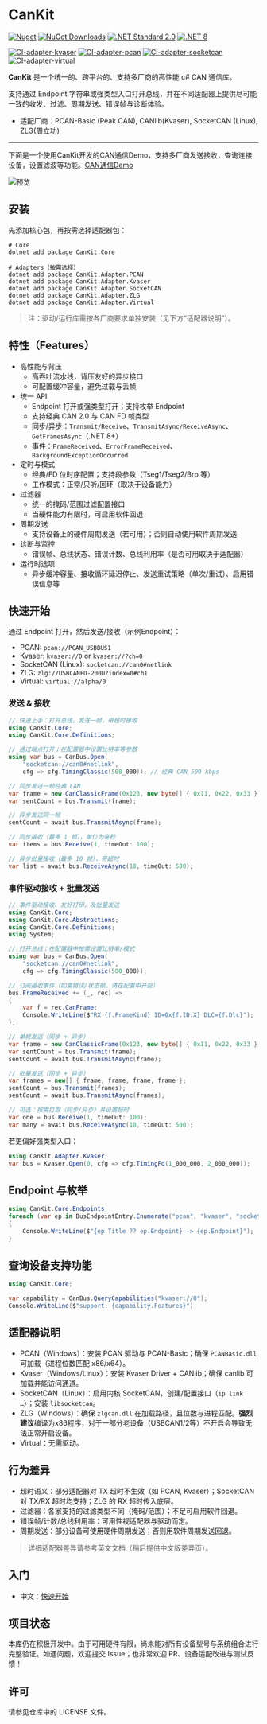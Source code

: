 # CanKit



[![Nuget](https://img.shields.io/nuget/v/CanKit.Core.svg?logo=nuget)](https://www.nuget.org/packages/CanKit.Core/)
[![NuGet Downloads](https://img.shields.io/nuget/dt/CanKit.Core.svg?logo=nuget)](https://www.nuget.org/packages/CanKit.Core)
[![.NET Standard 2.0](https://img.shields.io/badge/.NET%20Standard-2.0-512BD4?logo=dotnet&logoColor=white)](#)
[![.NET 8](https://img.shields.io/badge/.NET-8.0-512BD4?logo=dotnet&logoColor=white)](#)

[![CI-adapter-kvaser](https://github.com/pkuyo/CanKit/actions/workflows/kvaser-ci.yml/badge.svg)](https://github.com/pkuyo/CanKit/actions/workflows/kvaser-ci.yml)
[![CI-adapter-pcan](https://github.com/pkuyo/CanKit/actions/workflows/pcan-ci.yml/badge.svg)](https://github.com/pkuyo/CanKit/actions/workflows/pcan-ci.yml)
[![CI-adapter-socketcan](https://github.com/pkuyo/CanKit/actions/workflows/socketcan-ci.yml/badge.svg)](https://github.com/pkuyo/CanKit/actions/workflows/socketcan-ci.yml)
[![CI-adapter-virtual](https://github.com/pkuyo/CanKit/actions/workflows/virtual-ci.yml/badge.svg)](https://github.com/pkuyo/CanKit/actions/workflows/virtual-ci.yml)

**CanKit** 是一个统一的、跨平台的、支持多厂商的高性能 c# CAN 通信库。

支持通过 Endpoint 字符串或强类型入口打开总线，并在不同适配器上提供尽可能一致的收发、过滤、周期发送、错误帧与诊断体验。

 - 适配厂商：PCAN-Basic (Peak CAN), CANlib(Kvaser), SocketCAN (Linux), ZLG(周立功)

 ----

 下面是一个使用CanKit开发的CAN通信Demo，支持多厂商发送接收，查询连接设备，设置滤波等功能。[CAN通信Demo](https://github.com/pkuyo/CanKit/tree/master/samples/CanKit.Sample.WPFListener) 

![预览](https://gitee.com/pkuyora/CanKit/raw/master/docs/pics/cankitdemo_preview1.png)

## 安装

先添加核心包，再按需选择适配器包：

```
# Core
dotnet add package CanKit.Core

# Adapters（按需选择）
dotnet add package CanKit.Adapter.PCAN
dotnet add package CanKit.Adapter.Kvaser
dotnet add package CanKit.Adapter.SocketCAN
dotnet add package CanKit.Adapter.ZLG
dotnet add package CanKit.Adapter.Virtual
```

> 注：驱动/运行库需按各厂商要求单独安装（见下方“适配器说明”）。


## 特性（Features）

- 高性能与背压
  - 高吞吐流水线，背压友好的异步接口
  - 可配置缓冲容量，避免过载与丢帧
- 统一 API
  - Endpoint 打开或强类型打开；支持枚举 Endpoint
  - 支持经典 CAN 2.0 与 CAN FD 帧类型
  - 同步/异步：`Transmit/Receive`、`TransmitAsync/ReceiveAsync`、`GetFramesAsync`（.NET 8+）
  - 事件：`FrameReceived`、`ErrorFrameReceived`、`BackgroundExceptionOccurred`
- 定时与模式
  - 经典/FD 位时序配置；支持段参数（Tseg1/Tseg2/Brp 等）
  - 工作模式：正常/只听/回环（取决于设备能力）
- 过滤器
  - 统一的掩码/范围过滤配置接口
  - 当硬件能力有限时，可启用软件回退
- 周期发送
  - 支持设备上的硬件周期发送（若可用）；否则自动使用软件周期发送
- 诊断与监控
  - 错误帧、总线状态、错误计数、总线利用率（是否可用取决于适配器）
- 运行时选项
  - 异步缓冲容量、接收循环延迟停止、发送重试策略（单次/重试）、启用错误信息等


## 快速开始

通过 Endpoint 打开，然后发送/接收（示例Endpoint）：

- PCAN: `pcan://PCAN_USBBUS1`
- Kvaser: `kvaser://0` or `kvaser://?ch=0`
- SocketCAN (Linux): `socketcan://can0#netlink`
- ZLG: `zlg://USBCANFD-200U?index=0#ch1`
- Virtual: `virtual://alpha/0`

### 发送 & 接收
```csharp
// 快速上手：打开总线，发送一帧，带超时接收
using CanKit.Core;
using CanKit.Core.Definitions;

// 通过端点打开；在配置器中设置比特率等参数
using var bus = CanBus.Open(
    "socketcan://can0#netlink",
    cfg => cfg.TimingClassic(500_000)); // 经典 CAN 500 kbps

// 同步发送一帧经典 CAN
var frame = new CanClassicFrame(0x123, new byte[] { 0x11, 0x22, 0x33 });
var sentCount = bus.Transmit(frame);

// 异步发送同一帧
sentCount = await bus.TransmitAsync(frame);

// 同步接收（最多 1 帧），单位为毫秒
var items = bus.Receive(1, timeOut: 100);

// 异步批量接收（最多 10 帧），带超时
var list = await bus.ReceiveAsync(10, timeOut: 500);
```
### 事件驱动接收 + 批量发送
```csharp
// 事件驱动接收、友好打印，及批量发送
using CanKit.Core;
using CanKit.Core.Abstractions;
using CanKit.Core.Definitions;
using System;

// 打开总线；在配置器中按需设置比特率/模式
using var bus = CanBus.Open(
    "socketcan://can0#netlink",
    cfg => cfg.TimingClassic(500_000));

// 订阅接收事件（如需错误/状态帧，请在配置中开启）
bus.FrameReceived += (_, rec) =>
{
    var f = rec.CanFrame;
    Console.WriteLine($"RX {f.FrameKind} ID=0x{f.ID:X} DLC={f.Dlc}");
};

// 单帧发送（同步 + 异步）
var frame = new CanClassicFrame(0x123, new byte[] { 0x11, 0x22, 0x33 });
var sentCount = bus.Transmit(frame);
sentCount = await bus.TransmitAsync(frame);

// 批量发送（同步 + 异步）
var frames = new[] { frame, frame, frame, frame };
sentCount = bus.Transmit(frames);
sentCount = await bus.TransmitAsync(frames);

// 可选：按需拉取（同步/异步）并设置超时
var one = bus.Receive(1, timeOut: 100);
var many = await bus.ReceiveAsync(10, timeOut: 500);

```
若更偏好强类型入口：

```csharp
using CanKit.Adapter.Kvaser;
var bus = Kvaser.Open(0, cfg => cfg.TimingFd(1_000_000, 2_000_000));
```


## Endpoint 与枚举

```csharp
using CanKit.Core.Endpoints;
foreach (var ep in BusEndpointEntry.Enumerate("pcan", "kvaser", "socketcan", "zlg", "virtual"))
{
    Console.WriteLine($"{ep.Title ?? ep.Endpoint} -> {ep.Endpoint}");
}
```

## 查询设备支持功能
```csharp
using CanKit.Core;

var capability = CanBus.QueryCapabilities("kvaser://0");
Console.WriteLine($"support: {capability.Features}")
```

## 适配器说明

- PCAN（Windows）：安装 PCAN 驱动与 PCAN-Basic；确保 `PCANBasic.dll` 可加载（进程位数匹配 x86/x64）。
- Kvaser（Windows/Linux）：安装 Kvaser Driver + CANlib；确保 canlib 可加载并能访问通道。
- SocketCAN（Linux）：启用内核 SocketCAN，创建/配置接口（`ip link …`）；安装 `libsocketcan`。
- ZLG（Windows）：确保 `zlgcan.dll` 在加载路径，且位数与进程匹配。**强烈建议**编译为x86程序，对于一部分老设备（USBCAN1/2等）不开启会导致无法正常开启设备。
- Virtual：无需驱动。


## 行为差异

- 超时语义：部分适配器对 TX 超时不生效（如 PCAN, Kvaser）；SocketCAN 对 TX/RX 超时均支持；ZLG 的 RX 超时传入底层。
- 过滤器：各家支持的过滤类型不同（掩码/范围）；不足可启用软件回退。
- 错误帧/计数/总线利用率：可用性视适配器与驱动而定。
- 周期发送：部分设备可使用硬件周期发送；否则用软件周期发送回退。

> 详细适配器差异请参考英文文档（稍后提供中文版差异页）。


## 入门

- 中文：[快速开始](docs/zh/getting-started.md)


## 项目状态

本库仍在积极开发中。由于可用硬件有限，尚未能对所有设备型号与系统组合进行完整验证。如遇问题，欢迎提交 Issue；也非常欢迎 PR、设备适配改进与测试反馈！


## 许可

请参见仓库中的 LICENSE 文件。
